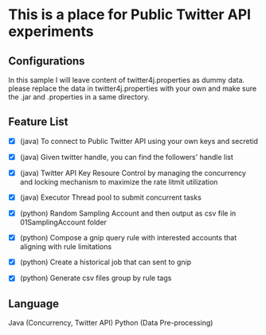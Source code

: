 # This is a place for Public Twitter API experiments

 
##   Configurations
In this sample I will leave content of twitter4j.properties as dummy data. please replace the data in twitter4j.properties with your own and make sure the .jar and .properties in a same directory.

##  Feature List

- [x] (java) To connect to Public Twitter API using your own keys and secretid
- [x] (java) Given twitter handle, you can find the followers' handle list
- [x] (java) Twitter API Key Resoure Control by managing the concurrency and locking mechanism to maximize the rate litmit utilization
- [x] (java) Executor Thread pool to submit concurrent tasks
- [x] (python) Random Sampling Account and then output as csv file in 01SamplingAccount folder
- [x] (python) Compose a gnip query rule with interested accounts that aligning with rule limitations
- [x] (python) Create a historical job that can sent to gnip
- [x] (python) Generate csv files group by rule tags 


## Language 

Java (Concurrency, Twitter API)
Python (Data Pre-processing)